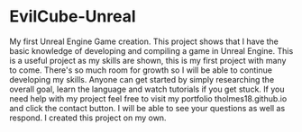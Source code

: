 # EvilCube-Unreal
 My first Unreal Engine Game creation.
 This project shows that I have the basic knowledge of developing and compiling a game in Unreal Engine.
 This is a useful project as my skills are shown, this is my first project with many to come.
 There's so much room for growth so I will be able to continue developing my skills.
 Anyone can get started by simply researching the overall goal, learn the language and watch tutorials if you get stuck.
 If you need help with my project feel free to visit my portfolio tholmes18.github.io and click the contact button.
 I will be able to see your questions as well as respond.
 I created this project on my own.
